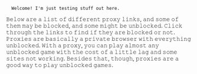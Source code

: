       Welcome! I'm just testing stuff out here. 
𝙱𝚎𝚕𝚘𝚠 𝚊𝚛𝚎 𝚊 𝚕𝚒𝚜𝚝 𝚘𝚏 𝚍𝚒𝚏𝚏𝚎𝚛𝚎𝚗𝚝 𝚙𝚛𝚘𝚡𝚢 𝚕𝚒𝚗𝚔𝚜, 𝚊𝚗𝚍 𝚜𝚘𝚖𝚎 𝚘𝚏 𝚝𝚑𝚎𝚖 𝚖𝚊𝚢 𝚋𝚎 𝚋𝚕𝚘𝚌𝚔𝚎𝚍, 𝚊𝚗𝚍 𝚜𝚘𝚖𝚎 𝚖𝚒𝚐𝚑𝚝 𝚋𝚎 𝚞𝚗𝚋𝚕𝚘𝚌𝚔𝚎𝚍. 𝙲𝚕𝚒𝚌𝚔 𝚝𝚑𝚛𝚘𝚞𝚐𝚑 𝚝𝚑𝚎 𝚕𝚒𝚗𝚔𝚜 𝚝𝚘 𝚏𝚒𝚗𝚍 𝚒𝚏 𝚝𝚑𝚎𝚢 𝚊𝚛𝚎 𝚋𝚕𝚘𝚌𝚔𝚎𝚍 𝚘𝚛 𝚗𝚘𝚝. 𝙿𝚛𝚘𝚡𝚒𝚎𝚜 𝚊𝚛𝚎 𝚋𝚊𝚜𝚒𝚌𝚊𝚕𝚕𝚢 𝚊 𝚙𝚛𝚒𝚟𝚊𝚝𝚎 𝚋𝚛𝚘𝚠𝚜𝚎𝚛 𝚠𝚒𝚝𝚑 𝚎𝚟𝚎𝚛𝚢𝚝𝚑𝚒𝚗𝚐 𝚞𝚗𝚋𝚕𝚘𝚌𝚔𝚎𝚍. 𝚆𝚒𝚝𝚑 𝚊 𝚙𝚛𝚘𝚡𝚢, 𝚢𝚘𝚞 𝚌𝚊𝚗 𝚙𝚕𝚊𝚢 𝚊𝚕𝚖𝚘𝚜𝚝 𝚊𝚗𝚢 𝚞𝚗𝚋𝚕𝚘𝚌𝚔𝚎𝚍 𝚐𝚊𝚖𝚎 𝚠𝚒𝚝𝚑 𝚝𝚑𝚎 𝚌𝚘𝚜𝚝 𝚘𝚏 𝚊 𝚕𝚒𝚝𝚝𝚕𝚎 𝚕𝚊𝚐 𝚊𝚗𝚍 𝚜𝚘𝚖𝚎 𝚜𝚒𝚝𝚎𝚜 𝚗𝚘𝚝 𝚠𝚘𝚛𝚔𝚒𝚗𝚐. 𝙱𝚎𝚜𝚒𝚍𝚎𝚜                                               𝚝𝚑𝚊𝚝, 𝚝𝚑𝚘𝚞𝚐𝚑, 𝚙𝚛𝚘𝚡𝚒𝚎𝚜 𝚊𝚛𝚎 𝚊 𝚐𝚘𝚘𝚍 𝚠𝚊𝚢 𝚝𝚘 𝚙𝚕𝚊𝚢 𝚞𝚗𝚋𝚕𝚘𝚌𝚔𝚎𝚍 𝚐𝚊𝚖𝚎𝚜.
